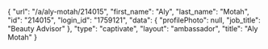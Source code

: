 {
    "url": "\/a\/aly-motah\/214015",
    "first_name": "Aly",
    "last_name": "Motah",
    "id": "214015",
    "login_id": "1759121",
    "data": {
        "profilePhoto": null,
        "job_title": "Beauty Advisor"
    },
    "type": "captivate",
    "layout": "ambassador",
    "title": "Aly Motah"
}